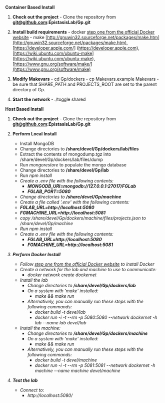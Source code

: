 **Container Based Install**
1. **Check out the project**
        - Clone the repository from  <b>git@github.com:EpistasisLab/Gp.git</b>

2. **Install build requirements**
        - docker [step one from the official Docker website](https://docs.docker.com/engine/getstarted/step_one/)
        - make [http://gnuwin32.sourceforge.net/packages/make.htm](http://gnuwin32.sourceforge.net/packages/make.htm),[https://developer.apple.com/] (https://developer.apple.com),[https://wiki.ubuntu.com/ubuntu-make] (https://wiki.ubuntu.com/ubuntu-make),[https://www.gnu.org/software/make/](https://www.gnu.org/software/make)
3. **Modify Makevars**
        - cd Gp/dockers
        - cp Makevars.example Makevars
        - be sure that SHARE_PATH and PROJECTS_ROOT are set to the parent directory of Gp.

4. **Start the network**
        - ./toggle shared


**Host Based Install**
1. **Check out the project**
        - Clone the repository from  <b>git@github.com:EpistasisLab/Gp.git</b>
2. **Perform Local Install**
	- Install MongoDB
	- Change directories to <b>/share/devel/Gp/dockers/lab/files</b>
	- Extract the contents of mongodump.tgz into /share/devel/Gp/dockers/lab/files/dump
	- Run <i>mongorestore</i> to populate the mongo database
	- Change directories to <b>/share/devel/Gp/lab</b>
	- Run <i>npm install<i>
	- Create a .env file with the following contents:
    	- <b>MONGODB_URI=mongodb://127.0.0.1:27017/FGLab</b>
    	- <b>FGLAB_PORT=5080</b>
	- Change directories to <b>/share/devel/Gp/machine</b>
	- Create a file called '.env' with the following contents:
	- <b>FGLAB_URL=http://localhost:5080</b>
	- <b>FGMACHINE_URL=http://localhost:5081</b>
    - copy /share/devel/Gp/dockers/machine/files/projects.json to /share/devel/Gp/machine
	- Run <i>npm install<i>
	- Create a .env file with the following contents:
    	- <b>FGLAB_URL=http://localhost:5080</b>
    	- <b>FGMACHINE_URL=http://localhost:5081</b>

3. **Perform Docker Install**
	- Follow [step one from the official Docker website](https://docs.docker.com/engine/getstarted/step_one/) to install Docker
	- Create a network for the lab and machine to use to communicate:
	    - <i>docker network create dockernet</i>
	- Install the lab
    	- Change directories to <b>/share/devel/Gp/dockers/lab</b>
    	- On a system with 'make' installed:
        	- <i>make && make run</i>
    	- Alternatively, you can manually run these steps with the following commands:
        	- <i>docker build -t devel/lab</i>
        	- <i>docker run -i -t --rm -p 5080:5080 --network dockernet -h lab --name lab devel/lab</i>
    - Install the machine: 
	    - Change directories to <b>/share/devel/Gp/dockers/machine</b>
      	- On a system with 'make' installed:
    	    - <i>make && make run</i>
    	- Alternatively, you can manually run these steps with the following commands:
        	- <i>docker build -t devel/machine</i>
        	- <i>docker run -i -t --rm -p 5081:5081 --network dockernet -h machine --name machine devel/machine</i>

3. **Test the lab**
	- Connect to:
    	- http://localhost:5080/

